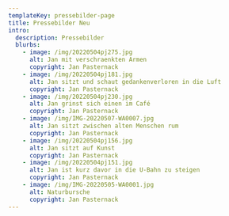 ```yaml
---
templateKey: pressebilder-page
title: Pressebilder Neu
intro:
  description: Pressebilder
  blurbs:
    - image: /img/20220504pj275.jpg
      alt: Jan mit verschraenkten Armen
      copyright: Jan Pasternack
    - image: /img/20220504pj181.jpg
      alt: Jan sitzt und schaut gedankenverloren in die Luft
      copyright: Jan Pasternack
    - image: /img/20220504pj230.jpg
      alt: Jan grinst sich einen im Café
      copyright: Jan Pasternack
    - image: /img/IMG-20220507-WA0007.jpg
      alt: Jan sitzt zwischen alten Menschen rum
      copyright: Jan Pasternack
    - image: /img/20220504pj156.jpg
      alt: Jan sitzt auf Kunst
      copyright: Jan Pasternack
    - image: /img/20220504pj151.jpg
      alt: Jan ist kurz davor in die U-Bahn zu steigen
      copyright: Jan Pasternack
    - image: /img/IMG-20220505-WA0001.jpg
      alt: Naturbursche
      copyright: Jan Pasternack
---
```

